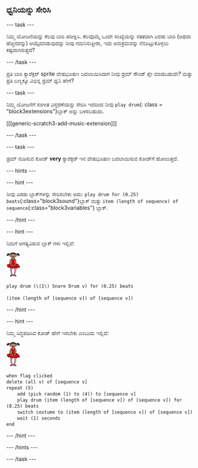 ## ಧ್ವನಿಯನ್ನು ಸೇರಿಸಿ

\--- task \---

ನಿಮ್ಮ ಯೋಜನೆಯನ್ನು ಕೆಲವು ಬಾರಿ ಪರೀಕ್ಷಿಸಿ. ಕೆಲವೊಮ್ಮೆ ಒಂದೇ ಸಂಖ್ಯೆಯನ್ನು ಸತತವಾಗಿ ಎರಡು ಬಾರಿ (ಅಥವಾ ಹೆಚ್ಚಿನದನ್ನು) ಆಯ್ಕೆಮಾಡುವುದನ್ನು ನೀವು ಗಮನಿಸುತ್ತೀರಾ, ಇದು ಅನುಕ್ರಮವನ್ನು ನೆನಪಿಟ್ಟುಕೊಳ್ಳಲು ಕಷ್ಟವಾಗಿಸುತ್ತದೆ?

\--- /task \---

ಪ್ರತಿ ಬಾರಿ ಕ್ಯಾರೆಕ್ಟರ್ sprite ವೇಷಭೂಷಣ ಬದಲಾಯಿಸಿದಾಗ ನೀವು ಡ್ರಮ್ ಸೌಂಡ್ ಪ್ಲೇ ಮಾಡಬಹುದೇ? ಮತ್ತು ಪ್ರತಿ ಬಣ್ಣಕ್ಕೂ ವಿಭಿನ್ನ ಡ್ರಮ್ ಧ್ವನಿ ಹೇಗೆ?

\--- task \---

ನಿಮ್ಮ ಯೋಜನೆಗೆ ಸಂಗೀತ ವಿಸ್ತರಣೆಯನ್ನು ಸೇರಿಸಿ ಇದರಿಂದ ನೀವು `play drum`{: class = "block3extensions"}ಬ್ಲಾಕ್ ಅನ್ನು ಬಳಸಬಹುದು.

[[[generic-scratch3-add-music-extension]]]

\--- /task \---

\--- task \---

ಡ್ರಮ್ ನುಡಿಸುವ ಕೋಡ್ **very** ಕ್ಯಾರೆಕ್ಟರ್ ಇನ ವೇಷಭೂಷಣ ಬದಲಾಯಿಸುವ ಕೋಡ್‌ಗೆ ಹೋಲುತ್ತದೆ.

\--- hints \---

\--- hint \---

ನೀವು ಎರಡು ಬ್ಲಾಕ್‌ಗಳನ್ನು ಸೇರಿಸಬೇಕು ಅದು: `play drum for (0.25) beats`{:class="block3sound"}ಬ್ಲಾಕ್‌ ಮತ್ತು `item (length of sequence) of sequence`{:class="block3variables"} ಬ್ಲಾಕ್‌.

\--- /hint \---

\--- hint \---

ನಿಮಗೆ ಅಗತ್ಯವಿರುವ ಬ್ಲಾಕ್ ಗಳು ಇಲ್ಲಿವೆ:

![ನರ್ತಕಿಯಾಗಿ](images/ballerina.png)

```blocks3
play drum (\(1\) Snare Drum v) for (0.25) beats

(item (length of [sequence v]) of [sequence v])
```

\--- /hint \---

\--- hint \---

ನಿಮ್ಮ ಸಿದ್ಧಪಡಿಸಿದ ಕೋಡ್ ಹೇಗೆ ಇರಬೇಕು ಎಂಬುದು ಇಲ್ಲಿದೆ:

![ನರ್ತಕಿಯಾಗಿ](images/ballerina.png)

```blocks3
when flag clicked
delete (all v) of [sequence v]
repeat (5)
    add (pick random (1) to (4)) to [sequence v]
    play drum (item (length of [sequence v]) of [sequence v]) for (0.25) beats
    switch costume to (item (length of [sequence v]) of [sequence v])
    wait (1) seconds
end
```

\--- /hint \---

\--- /hints \---

\--- /task \---